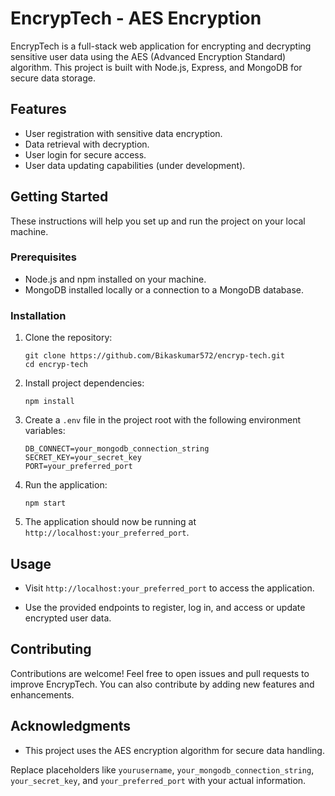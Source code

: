 # EncrypTech - AES Encryption

EncrypTech is a full-stack web application for encrypting and decrypting sensitive user data using the AES (Advanced Encryption Standard) algorithm. This project is built with Node.js, Express, and MongoDB for secure data storage.

## Features

- User registration with sensitive data encryption.
- Data retrieval with decryption.
- User login for secure access.
- User data updating capabilities (under development).

## Getting Started

These instructions will help you set up and run the project on your local machine.

### Prerequisites

- Node.js and npm installed on your machine.
- MongoDB installed locally or a connection to a MongoDB database.

### Installation

1. Clone the repository:

   ```shell
   git clone https://github.com/Bikaskumar572/encryp-tech.git
   cd encryp-tech
   ```

2. Install project dependencies:

   ```shell
   npm install
   ```

3. Create a `.env` file in the project root with the following environment variables:

   ```env
   DB_CONNECT=your_mongodb_connection_string
   SECRET_KEY=your_secret_key
   PORT=your_preferred_port
   ```

4. Run the application:

   ```shell
   npm start
   ```

5. The application should now be running at `http://localhost:your_preferred_port`.

## Usage

- Visit `http://localhost:your_preferred_port` to access the application.

- Use the provided endpoints to register, log in, and access or update encrypted user data.

## Contributing

Contributions are welcome! Feel free to open issues and pull requests to improve EncrypTech. You can also contribute by adding new features and enhancements.

## Acknowledgments

- This project uses the AES encryption algorithm for secure data handling.

Replace placeholders like `yourusername`, `your_mongodb_connection_string`, `your_secret_key`, and `your_preferred_port` with your actual information.
